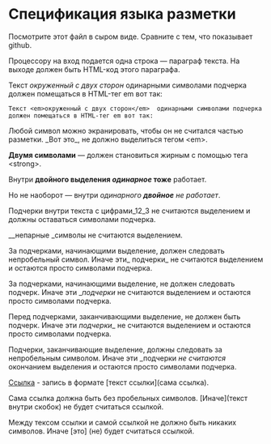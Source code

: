 # Спецификация языка разметки

Посмотрите этот файл в сыром виде. Сравните с тем, что показывает github.

Процессору на вход подается одна строка — параграф текста. 
На выходе должен быть HTML-код этого параграфа.

Текст _окруженный с двух сторон_  одинарными символами подчерка 
должен помещаться в HTML-тег em вот так:

`Текст <em>окруженный с двух сторон</em>  одинарными символами подчерка 
должен помещаться в HTML-тег em вот так:`

Любой символ можно экранировать, чтобы он не считался частью разметки. 
\_Вот это\_, не должно выделиться тегом \<em\>.

__Двумя символами__ — должен становиться жирным с помощью тега \<strong\>.

Внутри __двойного выделения _одинарное_ тоже__ работает.

Но не наоборот — внутри _одинарного __двойное__ не работает_.

Подчерки внутри текста c цифрами_12_3 не считаются выделением и должны оставаться символами подчерка.

__непарные _символы не считаются выделением.

За подчерками, начинающими выделение, должен следовать непробельный символ. Иначе эти_ подчерки_ не считаются выделением 
и остаются просто символами подчерка.

За подчерками, начинающими выделение, не должен следовать подчерк. Иначе эти __подчерки_ не считаются выделением и остаются просто символами подчерка.

Перед подчерками, заканчивающими выделение, не должен быть подчерк. Иначе эти _подчерки__ не считаются выделением и остаются просто символами подчерка.

Подчерки, заканчивающие выделение, должны следовать за непробельным символом. Иначе эти _подчерки _не считаются_ окончанием выделения 
и остаются просто символами подчерка.

[Ссылка]() - запись в формате [текст ссылки](сама ссылка).

Сама ссылка должна быть без пробельных символов. [Иначе](текст внутри скобок) не будет считаться ссылкой.

Между тексом ссылки и самой ссылкой не должно быть никаких символов. Иначе [это] (не) будет считаться ссылкой.
